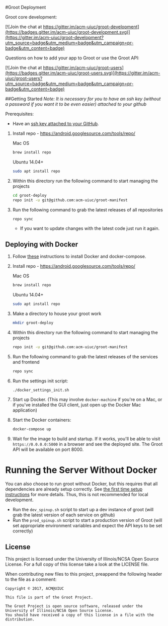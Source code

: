 #Groot Deployment 

Groot core development:

[![Join the chat at https://gitter.im/acm-uiuc/groot-development](https://badges.gitter.im/acm-uiuc/groot-development.svg)](https://gitter.im/acm-uiuc/groot-development?utm_source=badge&utm_medium=badge&utm_campaign=pr-badge&utm_content=badge)

Questions on how to add your app to Groot or use the Groot API:

[![Join the chat at https://gitter.im/acm-uiuc/groot-users](https://badges.gitter.im/acm-uiuc/groot-users.svg)](https://gitter.im/acm-uiuc/groot-users?utm_source=badge&utm_medium=badge&utm_campaign=pr-badge&utm_content=badge)

##Getting Started
*Note: It is necessary for you to have an ssh key (without a password if you want it to be even easier) attached to your github*

Prerequisites:
- Have an [ssh key attached to your GitHub](https://help.github.com/articles/adding-a-new-ssh-key-to-your-github-account/).

1. Install repo - https://android.googlesource.com/tools/repo/

    Mac OS
    ```sh
    brew install repo 
    ```

    Ubuntu 14.04+
    ```sh    
    sudo apt install repo

    ```    
2. Within this directory run the following command to start managing the projects

    ```sh    
    cd groot-deploy
    repo init -u git@github.com:acm-uiuc/groot-manifest
    ```
    
3. Run the following command to grab the latest releases of all repositories

    ```sh    
    repo sync
    ```

    - If you want to update changes with the latest code just run it again.

## Deploying with Docker

1. Follow [these](https://docs.docker.com/compose/install/#uninstallation) instructions to install Docker and docker-compose.
2. Install repo - https://android.googlesource.com/tools/repo/

    Mac OS
    ```sh
    brew install repo 
    ```

    Ubuntu 14.04+
    ```sh    
    sudo apt install repo

    ```
3. Make a directory to house your groot work
    ```sh
    mkdir groot-deploy
    ```
    
4. Within this directory run the following command to start managing the projects

    ```sh    
    repo init -u git@github.com:acm-uiuc/groot-manifest
    ```
    
5. Run the following command to grab the latest releases of the services and frontend

    ```sh    
    repo sync
    ```

6. Run the settings init script:
    ```sh
    ./docker_settings_init.sh
    ```
7. Start up Docker. (This may involve `docker-machine` if you're on a Mac, or if you've installed the GUI client, just open up the Docker Mac application)

8. Start the Docker containers:
    ```sh
    docker-compose up
    ```
9. Wait for the image to build and startup. If it works, you'll be able to visit `https://0.0.0.0:5000` in a browser and see the deployed site. The Groot API will be available on port 8000.

# Running the Server Without Docker

You can also choose to run groot without Docker, but this requires that all dependencies are already setup correctly. See [the first time setup instructions](first_time_setup.md) for more details. Thus, this is not recommended for local development.

- Run the ```dev_spinup.sh``` script to start up a dev instance of groot (will grab the latest version of each service on github)
- Run the ```prod_spinup.sh``` script to start a production version of Groot (will set appropriate environment variables and expect the API keys to be set correctly)

## License

This project is licensed under the University of Illinois/NCSA Open Source License. For a full copy of this license take a look at the LICENSE file. 

When contributing new files to this project, preappend the following header to the file as a comment: 

```
Copyright © 2017, ACM@UIUC

This file is part of the Groot Project.  
 
The Groot Project is open source software, released under the University of Illinois/NCSA Open Source License. 
You should have received a copy of this license in a file with the distribution.
```
